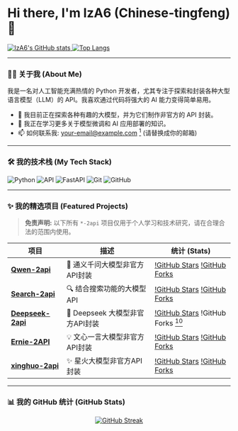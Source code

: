# Hi there, I'm lzA6 (Chinese-tingfeng) 👋

<p align="left"> 
  <a href="https://github.com/lzA6">
    <img alt="lzA6's GitHub stats" src="https://github-readme-stats.vercel.app/api?username=lzA6&show_icons=true&theme=tokyonight&rank_icon=github" />
  </a>
  <a href="https://github.com/lzA6">
    <img alt="Top Langs" src="https://github-readme-stats.vercel.app/api/top-langs/?username=lzA6&layout=compact&theme=tokyonight" />
  </a>
</p>

---

### 👨‍💻 关于我 (About Me)
我是一名对人工智能充满热情的 Python 开发者，尤其专注于探索和封装各种大型语言模型（LLM）的 API。我喜欢通过代码将强大的 AI 能力变得简单易用。

- 🔭 我目前正在探索各种有趣的大模型，并为它们制作非官方的 API 封装。
- 🌱 我正在学习更多关于模型微调和 AI 应用部署的知识。
- 📫 如何联系我: your-email@example.com [<sup>1</sup>](mailto:your-email@example.com)  (请替换成你的邮箱)

---

### 🛠️ 我的技术栈 (My Tech Stack)
<p>
    <img alt="Python" src="https://img.shields.io/badge/Python-3776AB?style=for-the-badge&logo=python&logoColor=white"/>
    <img alt="API" src="https://img.shields.io/badge/API-000000?style=for-the-badge&logo=api-platform&logoColor=white"/>
    <img alt="FastAPI" src="https://img.shields.io/badge/FastAPI-009688?style=for-the-badge&logo=fastapi&logoColor=white"/>
    <img alt="Git" src="https://img.shields.io/badge/Git-F05032?style=for-the-badge&logo=git&logoColor=white"/>
    <img alt="GitHub" src="https://img.shields.io/badge/GitHub-181717?style=for-the-badge&logo=github&logoColor=white"/>
</p>

---

### ✨ 我的精选项目 (Featured Projects)
> **免责声明:** 以下所有 `*-2api` 项目仅用于个人学习和技术研究，请在合理合法的范围内使用。

| 项目 | 描述 | 统计 (Stats) |
|---|---|---|
|  [**Qwen-2api**](https://github.com/lzA6/Qwen-2api) | 🚀 通义千问大模型非官方API封装 |  [!GitHub Stars](https://img.shields.io/github/stars/lzA6/Qwen-2api?style=flat-square&label=Stars)  [!GitHub Forks](https://img.shields.io/github/forks/lzA6/Qwen-2api?style=flat-square&label=Forks) |
|  [**Search-2api**](https://github.com/lzA6/Search-2api) | 🔍 结合搜索功能的大模型API |  [!GitHub Stars](https://img.shields.io/github/stars/lzA6/Search-2api?style=flat-square&label=Stars)  [!GitHub Forks](https://img.shields.io/github/forks/lzA6/Search-2api?style=flat-square&label=Forks) |
|  [**Deepseek-2api**](https://github.com/lzA6/Deepseek-2api) | 🤖 Deepseek 大模型非官方API封装 |  [!GitHub Stars](https://img.shields.io/github/stars/lzA6/Deepseek-2api?style=flat-square&label=Stars) !GitHub Forks [<sup>10</sup>](https://img.shields.io/github/forks/lzA6/Deepseek-2api?style=flat-square&label=Forks) |
|  [**Ernie-2API**](https://github.com/lzA6/Ernie-2API) | 💡 文心一言大模型非官方API封装 |  [!GitHub Stars](https://img.shields.io/github/stars/lzA6/Ernie-2API?style=flat-square&label=Stars)  [!GitHub Forks](https://img.shields.io/github/forks/lzA6/Ernie-2API?style=flat-square&label=Forks) |
|  [**xinghuo-2api**](https://github.com/lzA6/xinghuo-2api) | ✨ 星火大模型非官方API封装 |  [!GitHub Stars](https://img.shields.io/github/stars/lzA6/xinghuo-2api?style=flat-square&label=Stars)  [!GitHub Forks](https://img.shields.io/github/forks/lzA6/xinghuo-2api?style=flat-square&label=Forks) |

---

### 📊 我的 GitHub 统计 (GitHub Stats)
<p align="center">
  <a href="https://github.com/lzA6">
    <img src="https://github-readme-streak-stats.herokuapp.com/?user=lzA6&theme=tokyonight&hide_border=true" alt="GitHub Streak" />
  </a>
</p>
